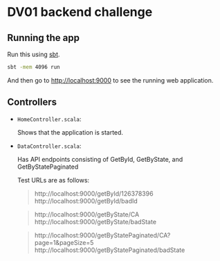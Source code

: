 # DV01 backend challenge

## Running the app

Run this using [sbt](http://www.scala-sbt.org/).

```bash
sbt -mem 4096 run
```

And then go to <http://localhost:9000> to see the running web application.

## Controllers

- `HomeController.scala`:

  Shows that the application is started.

- `DataController.scala`:

  Has API endpoints consisting of GetById, GetByState, and GetByStatePaginated

  Test URLs are as follows:
  > http://localhost:9000/getById/126378396
  > http://localhost:9000/getById/badId

  > http://localhost:9000/getByState/CA
  > http://localhost:9000/getByState/badState

  > http://localhost:9000/getByStatePaginated/CA?page=1&pageSize=5
  > http://localhost:9000/getByStatePaginated/badState